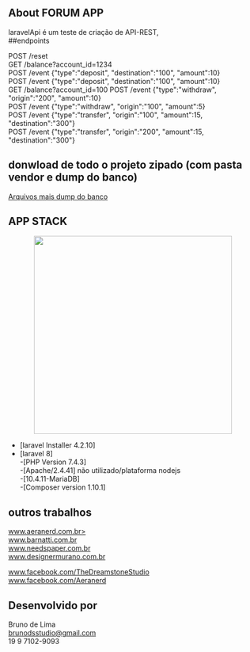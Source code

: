 ## About FORUM APP

laravelApi é um teste de criação de API-REST,   
##endpoints

POST /reset  
GET /balance?account_id=1234  
POST /event {"type":"deposit", "destination":"100", "amount":10}  
POST /event {"type":"deposit", "destination":"100", "amount":10}  
GET /balance?account_id=100
POST /event {"type":"withdraw", "origin":"200", "amount":10}  
POST /event {"type":"withdraw", "origin":"100", "amount":5}  
POST /event {"type":"transfer", "origin":"100", "amount":15, "destination":"300"}  
POST /event {"type":"transfer", "origin":"200", "amount":15, "destination":"300"}  



## donwload de todo o projeto zipado (com pasta vendor e dump do banco)
<a href="https://drive.google.com/file/d/1nq22-iTjjXOfsspuMUGSLMSnsknoVmM_/view?usp=sharing" >Arquivos mais dump do banco</a>




## APP STACK
<p align="center"><a href="https://laravel.com" target="_blank"><img src="https://raw.githubusercontent.com/laravel/art/master/logo-lockup/5%20SVG/2%20CMYK/1%20Full%20Color/laravel-logolockup-cmyk-red.svg" width="400"></a></p>

- [laravel Installer 4.2.10]  
- [laravel 8]  
 -[PHP Version 7.4.3]  
 -[Apache/2.4.41] não utilizado/plataforma nodejs  
 -[10.4.11-MariaDB]  
 -[Composer version 1.10.1]  

## outros trabalhos
<a href="https://www.aeranerd.com.br" target="_blank">www.aeranerd.com.br></a>  
<a href="https://www.barnatti.com.br" target="_blank">www.barnatti.com.br</a>  
<a href="http://www.needspaper.com.br" target="_blank">www.needspaper.com.br</a>  
<a href="http://www.designermurano.com.br" target="_blank">www.designermurano.com.br</a>  

<a href="https://www.facebook.com/TheDreamstoneStudio" target="_blank">www.facebook.com/TheDreamstoneStudio</a>  
<a href="https://www.facebook.com/Aeranerd" target="_blank">www.facebook.com/Aeranerd</a>  


## Desenvolvido por 
Bruno de Lima  
brunodsstudio@gmail.com  
19 9 7102-9093  